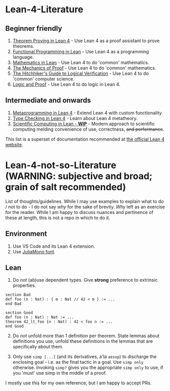 # Lean-4-Literature

## Beginner friendly
1. [Theorem Proving in Lean 4](https://leanprover.github.io/theorem_proving_in_lean4/) - Use Lean 4 as a proof assistant to prove theorems. 
2. [Functional Programming in Lean](https://lean-lang.org/functional_programming_in_lean/) - Use Lean 4 as a programming language.
3. [Mathematics in Lean](https://leanprover-community.github.io/mathematics_in_lean/index.html) - Use Lean 4 to do 'common' mathematics.
4. [The Mechanics of Proof](https://hrmacbeth.github.io/math2001/index.html) - Use Lean 4 to do 'common' mathematics.
5. [The Hitchhiker's Guide to Logical Verification](https://github.com/lean-forward/logical_verification_2024) - Use Lean 4 to do 'common' computer science.
6. [Logic and Proof](https://leanprover-community.github.io/logic_and_proof/) - Use Lean 4 to do logic in Lean 4. 

## Intermediate and onwards
1. [Metaprogramming in Lean 4](https://leanprover-community.github.io/lean4-metaprogramming-book/) - Extend Lean 4 with custom functionality.
2. [Type Checking in Lean 4](https://ammkrn.github.io/type_checking_in_lean4/title_page.html) - Learn about Lean 4 metatheory.
3. [Scientific Computing in Lean - **WIP**](https://lecopivo.github.io/scientific-computing-lean/) - Modern approach to scientific computing melding convenience of use, correctness, ~~and performance~~.

This list is a superset of documentation recommended at [the official Lean 4 website](https://lean-lang.org/documentation/).

# Lean-4-not-so-Literature (WARNING: subjective and broad; grain of salt recommended)

List of thoughts/guidelines. While I may use examples to explain what to do / not to do - I do not say _why_ for the sake of brevity.
_Why_ left as an exercise for the reader.
While I am happy to discuss nuances and pertinence of these at length, this is not a repo in which to do it.

## Environment
1. Use VS Code and its Lean 4 extension.
2. Use [JuliaMono font](https://juliamono.netlify.app/).

## Lean
1. Do _not_ (ab)use dependent types. Give **strong** preference to extrinsic properties.
```
section Bad
def foo (n : Nat) : { m : Nat // 42 < m } := ...
end Bad

section Good
def foo (n : Nat) : Nat := ...
theorem 42_lt_foo {n : Nat) : 42 < foo n := ...
end Good
```

2. Do _not_ unfold more than 1 definition per theorem. State lemmas about definitions you use, unfold these definitions in the lemmas that are specifically about them.

3. Only use `simp [...]` (and its derivatives, a'la `aesop`) to discharge the enclosing goal - i.e. as the final tactic in a goal.
   Use `simp only` otherwise. Invoking `simp?` gives you the appropriate `simp only` to use, if you 'must' use simp in the middle of a proof.

I mostly use this for my own reference, but I am happy to accept PRs.
